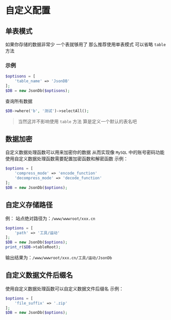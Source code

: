 # 自定义配置

## 单表模式

如果你存储的数据非常少 一个表就够用了 那么推荐使用单表模式 可以省略 `table` 方法

### 示例

```php
$optisons = [
    'table_name' => 'JsonDB'
];
$DB = new JsonDb($optisons);
```

查询所有数据

```php
$DB->where('b', '测试')->selectAll();
```

> 当然这并不影响使用 `table` 方法 算是定义一个默认的表名吧
>
## 数据加密

自定义数据处理函数可以用来加密你的数据 从而实现像 `MySQL` 中的账号密码功能
使用自定义数据处理函数需要配置加密函数和解密函数
示例：

```php
$options = [
    'compress_mode' => 'encode_function'
    'decompress_mode' => 'decode_function'
];
$DB = new JsonDb($options);
```

## 自定义存储路径

例：
站点绝对路径为：`/www/wwwroot/xxx.cn`

```php
$options = [
    'path' => '工具/运动'
];
$DB = new JsonDb($options);
print_r($DB->tableRoot);
```

输出结果为：`/www/wwwroot/xxx.cn/工具/运动/JsonDb`

## 自定义数据文件后缀名

使用自定义数据处理函数可以自定义数据文件后缀名
示例：

```php
$options = [
    'file_suffix' => '.zip'
];
$DB = new JsonDb($options);
```
